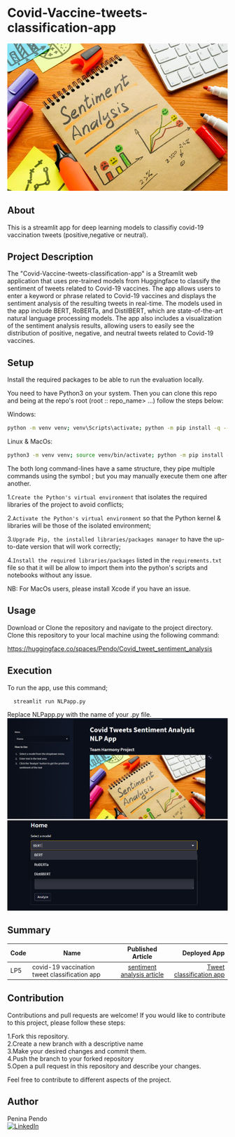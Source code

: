 # Covid-Vaccine-tweets-classification-app
![sentiment_analysis](./images/sentiment%20analysis.jpg)
## About
This is a streamlit app for deep learning models to classifiy covid-19 vaccination tweets (positive,negative or neutral).

## Project Description

The "Covid-Vaccine-tweets-classification-app" is a Streamlit web application that uses pre-trained models from Huggingface to classify the sentiment of tweets related to Covid-19 vaccines. The app allows users to enter a keyword or phrase related to Covid-19 vaccines and displays the sentiment analysis of the resulting tweets in real-time. The models used in the app include BERT, RoBERTa, and DistilBERT, which are state-of-the-art natural language processing models. The app also includes a visualization of the sentiment analysis results, allowing users to easily see the distribution of positive, negative, and neutral tweets related to Covid-19 vaccines.

## Setup
Install the required packages to be able to run the evaluation locally.

You need to have Python3 on your system. Then you can clone this repo and being at the repo's root (root :: repo_name> ...) follow the steps below:

Windows:

 ```bash
 python -m venv venv; venv\Scripts\activate; python -m pip install -q --upgrade pip; python -m pip install -qr requirements.txt 
 ``` 
Linux & MacOs:

  ```bash
  python3 -m venv venv; source venv/bin/activate; python -m pip install -q --upgrade pip; python -m pip install -qr requirements.txt
  ```  
The both long command-lines have a same structure, they pipe multiple commands using the symbol ; but you may manually execute them one after another.

1.`Create the Python's virtual environment` that isolates the required libraries of the project to avoid conflicts;

2.`Activate the Python's virtual environment` so that the Python kernel & libraries will be those of the isolated environment;

3.`Upgrade Pip, the installed libraries/packages manager` to have the up-to-date version that will work correctly;

4.`Install the required libraries/packages` listed in the `requirements.txt` file so that it will be allow to import them into the python's scripts and notebooks without any issue.

NB: For MacOs users, please install Xcode if you have an issue.
##  Usage
Download or Clone the repository and navigate to the project directory. Clone this repository to your local machine using the following command:

https://huggingface.co/spaces/Pendo/Covid_tweet_sentiment_analysis

##  Execution
To run the app, use this command;
```bash
  streamlit run NLPapp.py
```
Replace NLPapp.py with the name of your .py file.
![image1](./images/nlp_1.png)
![image](./images/nlp_2.png)

## Summary
| Code      | Name        | Published Article |  Deployed App |
|-----------|-------------|:-------------:|------:|
| LP5       |covid-19 vaccination tweet classification app|[sentiment analysis article](https://medium.com/@peninarandu/sentiment-analysis-of-covid-19-tweets-by-hugging-face-deep-learning-models-8818859792f1) | [Tweet classification app](https://huggingface.co/spaces/Pendo/Covid_tweet_sentiment_analysis)

## Contribution 
Contributions and pull requests are welcome! If you would like to contribute to this project, please follow these steps:

1.Fork this repository.\
2.Create a new branch with a descriptive name\
3.Make your desired changes and commit them.\
4.Push the branch to your forked repository\
5.Open a pull request in this repository and describe your changes.

Feel free to contribute to different aspects of the project.

## Author
Penina Pendo\
[![LinkedIn](https://img.shields.io/badge/LinkedIn-%230077B5?logo=linkedin&logoColor=white)](https://www.linkedin.com/in/penina-randu-7b004222a/)


